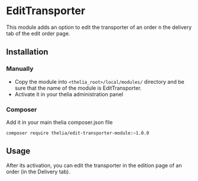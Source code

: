 EditTransporter
===============
 
This module adds an option to edit the transporter of an order n the delivery tab of the edit order page.
 
## Installation
### Manually

* Copy the module into ```<thelia_root>/local/modules/``` directory and be sure that the name of the module is EditTransporter.
* Activate it in your thelia administration panel

### Composer

Add it in your main thelia composer.json file

```
composer require thelia/edit-transporter-module:~1.0.0
``` 
## Usage
After its activation, you can edit the transporter in the edition page of an order (in the Delivery tab).
